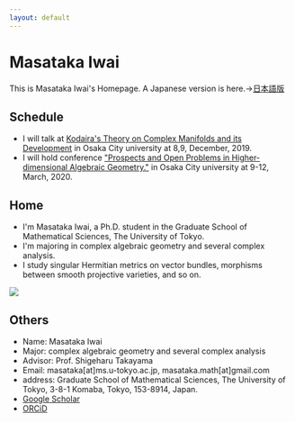 ```yaml
---
layout: default
---
```




# **Masataka Iwai**
This is Masataka Iwai's Homepage.
A Japanese version is here.→[日本語版](https://masataka123.github.io/blog3/)

## **Schedule**
- I will talk at [Kodaira's Theory on Complex Manifolds
and its Development](http://ktakayuki.github.io/conf2019_2/ktcmid.html) in Osaka City university at 8,9, December, 2019.
- I will hold conference ["Prospects and Open Problems in Higher-dimensional Algebraic Geometry."](http://ktakayuki.github.io/conf2019_2/phdagop.html) in Osaka City university at 9-12, March, 2020.

## **Home**
- I'm Masataka Iwai, a Ph.D. student in the Graduate School of Mathematical Sciences, The University of Tokyo.
- I'm majoring in complex algebraic geometry and several complex analysis.
- I study singular Hermitian metrics on vector bundles, morphisms between smooth projective varieties, and so on.

![](https://masataka123.github.io/blog3_e/picture/1.jpg )

## **Others**
- Name: Masataka Iwai
- Major: complex algebraic geometry and several complex analysis
- Advisor: Prof. Shigeharu Takayama 
- Email: masataka[at]ms.u-tokyo.ac.jp, masataka.math[at]gmail.com
- address: Graduate School of Mathematical Sciences, The University of Tokyo, 3-8-1 Komaba,
Tokyo, 153-8914, Japan.
- [Google Scholar](https://scholar.google.com/citations?hl=ja&user=ZTKnR6QAAAAJ)
- [ORCiD](https://orcid.org/0000-0002-0273-0360)


